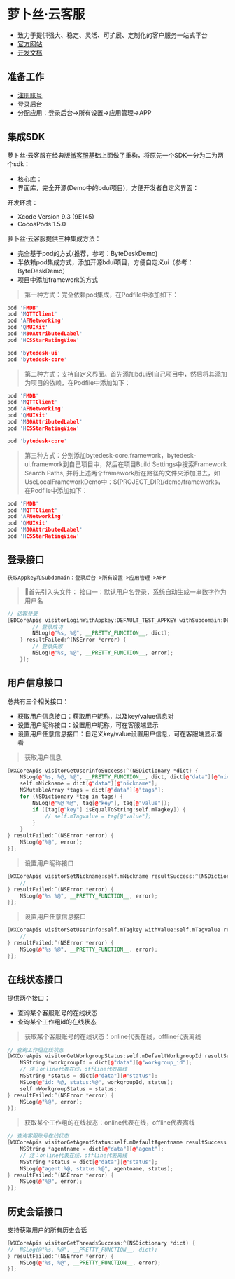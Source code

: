 # 萝卜丝·云客服

- 致力于提供强大、稳定、灵活、可扩展、定制化的客户服务一站式平台
- [官方网站](https://www.bytedesk.com)
- [开发文档](https://www.bytedesk.com/support/article?uid=201808221551193&aid=201808252118461)

## 准备工作

- [注册账号](https://www.bytedesk.com/admin#/register)
- [登录后台](https://www.bytedesk.com/admin#/login)
- 分配应用：登录后台->所有设置->应用管理->APP

## 集成SDK

萝卜丝·云客服在经典版[微客服](http://www.weikefu.net)基础上面做了重构，将原先一个SDK一分为二为两个sdk：

- 核心库：
- 界面库，完全开源(Demo中的bdui项目)，方便开发者自定义界面：

开发环境：

- Xcode Version 9.3 (9E145)
- CocoaPods 1.5.0

萝卜丝·云客服提供三种集成方法：

- 完全基于pod的方式(推荐，参考：ByteDeskDemo)
- 半依赖pod集成方式，添加开源bdui项目，方便自定义ui（参考：ByteDeskDemo）
- 项目中添加framework的方式

> 第一种方式：完全依赖pod集成，在Podfile中添加如下：

```c++
pod 'FMDB'
pod 'MQTTClient'
pod 'AFNetworking'
pod 'QMUIKit'
pod 'M80AttributedLabel'
pod 'HCSStarRatingView'

pod 'bytedesk-ui'
pod 'bytedesk-core'
```

> 第二种方式：支持自定义界面。首先添加bdui到自己项目中，然后将其添加为项目的依赖，在Podfile中添加如下：

```c++
pod 'FMDB'
pod 'MQTTClient'
pod 'AFNetworking'
pod 'QMUIKit'
pod 'M80AttributedLabel'
pod 'HCSStarRatingView'

pod 'bytedesk-core'
```

> 第三种方式：分别添加bytedesk-core.framework，bytedesk-ui.framework到自己项目中，然后在项目Build Settings中搜索Framework Search Paths, 并将上述两个framework所在路径的文件夹添加进去，如UseLocalFrameworkDemo中：$(PROJECT_DIR)/demo/frameworks，在Podfile中添加如下：

```c++
pod 'FMDB'
pod 'MQTTClient'
pod 'AFNetworking'
pod 'QMUIKit'
pod 'M80AttributedLabel'
pod 'HCSStarRatingView'
```

## 登录接口

`获取Appkey和Subdomain：登录后台->所有设置->应用管理->APP`

> 首先引入头文件：
> 接口一：默认用户名登录，系统自动生成一串数字作为用户名

```c++
// 访客登录
[BDCoreApis visitorLoginWithAppkey:DEFAULT_TEST_APPKEY withSubdomain:DEFAULT_TEST_SUBDOMAIN resultSuccess:^(NSDictionary *dict) {
        // 登录成功
        NSLog(@"%s, %@", __PRETTY_FUNCTION__, dict);
    } resultFailed:^(NSError *error) {
        // 登录失败
        NSLog(@"%s, %@", __PRETTY_FUNCTION__, error);
    }];
```

## 用户信息接口

总共有三个相关接口：

- 获取用户信息接口：获取用户昵称，以及key/value信息对
- 设置用户昵称接口：设置用户昵称，可在客服端显示
- 设置用户任意信息接口：自定义key/value设置用户信息，可在客服端显示查看

> 获取用户信息

```c++
[WXCoreApis visitorGetUserinfoSuccess:^(NSDictionary *dict) {
    NSLog(@"%s, %@, %@", __PRETTY_FUNCTION__, dict, dict[@"data"][@"nickname"]);
    self.mNickname = dict[@"data"][@"nickname"];
    NSMutableArray *tags = dict[@"data"][@"tags"];
    for (NSDictionary *tag in tags) {
        NSLog(@"%@ %@", tag[@"key"], tag[@"value"]);
        if ([tag[@"key"] isEqualToString:self.mTagkey]) {
            // self.mTagvalue = tag[@"value"];
        }
    }
} resultFailed:^(NSError *error) {
    NSLog(@"%@", error);
}];
```

> 设置用户昵称接口

```c++
[WXCoreApis visitorSetNickname:self.mNickname resultSuccess:^(NSDictionary *dict) {
    //
} resultFailed:^(NSError *error) {
    NSLog(@"%s %@", __PRETTY_FUNCTION__, error);
}];
```

> 设置用户任意信息接口

```c++
[WXCoreApis visitorSetUserinfo:self.mTagkey withValue:self.mTagvalue resultSuccess:^(NSDictionary *dict) {
    //
} resultFailed:^(NSError *error) {
    NSLog(@"%s %@", __PRETTY_FUNCTION__, error);
}];
```

## 在线状态接口

提供两个接口：

- 查询某个客服账号的在线状态
- 查询某个工作组id的在线状态

> 获取某个客服账号的在线状态：online代表在线，offline代表离线

```c++
// 查询工作组在线状态
[WXCoreApis visitorGetWorkgroupStatus:self.mDefaultWorkgroupId resultSuccess:^(NSDictionary *dict) {
    NSString *workgroupId = dict[@"data"][@"workgroup_id"];
    // 注：online代表在线，offline代表离线
    NSString *status = dict[@"data"][@"status"];
    NSLog(@"id: %@, status:%@", workgroupId, status);
    self.mWorkgroupStatus = status;
} resultFailed:^(NSError *error) {
    NSLog(@"%@", error);
}];
```

> 获取某个工作组的在线状态：online代表在线，offline代表离线

```c++
// 查询客服账号在线状态
[WXCoreApis visitorGetAgentStatus:self.mDefaultAgentname resultSuccess:^(NSDictionary *dict) {
    NSString *agentname = dict[@"data"][@"agent"];
    // 注：online代表在线，offline代表离线
    NSString *status = dict[@"data"][@"status"];
    NSLog(@"agent:%@, status:%@", agentname, status);
} resultFailed:^(NSError *error) {
    NSLog(@"%@", error);
}];
```

## 历史会话接口

支持获取用户的所有历史会话

```c++
[WXCoreApis visitorGetThreadsSuccess:^(NSDictionary *dict) {
//  NSLog(@"%s, %@", __PRETTY_FUNCTION__, dict);
} resultFailed:^(NSError *error) {
    NSLog(@"%s, %@", __PRETTY_FUNCTION__, error);
}];
```
